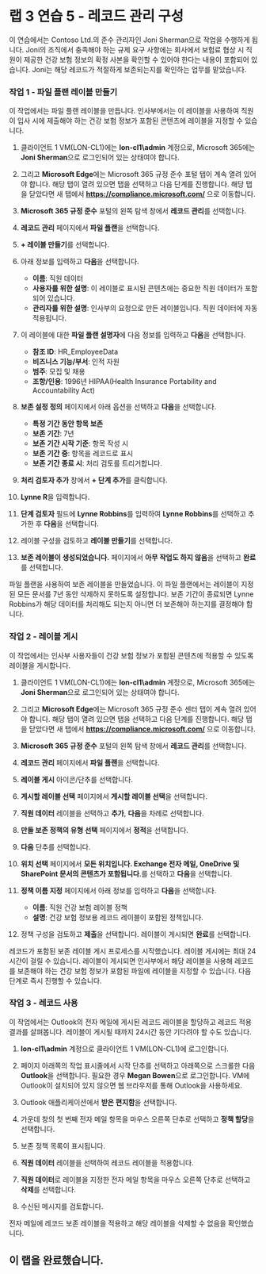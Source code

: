 ﻿# 랩 3 연습 5 - 레코드 관리 구성

이 연습에서는 Contoso Ltd.의 준수 관리자인 Joni Sherman으로 작업을 수행하게 됩니다. Joni의 조직에서 충족해야 하는 규제 요구 사항에는 회사에서 보험료 협상 시 직원이 제공한 건강 보험 정보의 확정 사본을 확인할 수 있어야 한다는 내용이 포함되어 있습니다. Joni는 해당 레코드가 적절하게 보존되는지를 확인하는 업무를 맡았습니다.

### 작업 1 - 파일 플랜 레이블 만들기

이 작업에서는 파일 플랜 레이블을 만듭니다. 인사부에서는 이 레이블을 사용하여 직원이 입사 시에 제출해야 하는 건강 보험 정보가 포함된 콘텐츠에 레이블을 지정할 수 있습니다.

1. 클라이언트 1 VM(LON-CL1)에는 **lon-cl1\admin** 계정으로, Microsoft 365에는 **Joni Sherman**으로 로그인되어 있는 상태여야 합니다. 

2. 그리고 **Microsoft Edge**에는 Microsoft 365 규정 준수 포털 탭이 계속 열려 있어야 합니다. 해당 탭이 열려 있으면 탭을 선택하고 다음 단계를 진행합니다. 해당 탭을 닫았다면 새 탭에서 **https://compliance.microsoft.com/** 으로 이동합니다. 

3. **Microsoft 365 규정 준수** 포털의 왼쪽 탐색 창에서 **레코드 관리**를 선택합니다.

4. **레코드 관리** 페이지에서 **파일 플랜**을 선택합니다.

5. **+ 레이블 만들기**를 선택합니다.

6. 아래 정보를 입력하고 **다음**을 선택합니다.
    - **이름**: 직원 데이터
    - **사용자를 위한 설명**: 이 레이블로 표시된 콘텐츠에는 중요한 직원 데이터가 포함되어 있습니다.
    - **관리자를 위한 설명**: 인사부의 요청으로 만든 레이블입니다. 직원 데이터에 자동 적용됩니다.

7. 이 레이블에 대한 **파일 플랜 설명자**에 다음 정보를 입력하고 **다음**을 선택합니다.

    - **참조 ID**: HR_EmployeeData
    - **비즈니스 기능/부서**: 인적 자원
    - **범주**: 모집 및 채용
    - **조항/인용**: 1996년 HIPAA(Health Insurance Portability and Accountability Act)

8. **보존 설정 정의** 페이지에서 아래 옵션을 선택하고 **다음**을 선택합니다.
    - **특정 기간 동안 항목 보존**
    - **보존 기간**: 7년
    - **보존 기간 시작 기준**: 항목 작성 시
    - **보존 기간 중**: 항목을 레코드로 표시
    - **보존 기간 종료 시**: 처리 검토를 트리거합니다.

9. **처리 검토자 추가** 창에서 **+ 단계 추가**를 클릭합니다.

10. **Lynne R**을 입력합니다. 

11.  **단계 검토자** 필드에 **Lynne Robbins**를 입력하여 **Lynne Robbins**를 선택하고 추가한 후 **다음**을 선택합니다.

12. 레이블 구성을 검토하고 **레이블 만들기**를 선택합니다.

13. **보존 레이블이 생성되었습니다.** 페이지에서 **아무 작업도 하지 않음**을 선택하고 **완료**를 선택합니다.

파일 플랜을 사용하여 보존 레이블을 만들었습니다. 이 파일 플랜에서는 레이블이 지정된 모든 문서를 7년 동안 삭제하지 못하도록 설정합니다. 보존 기간이 종료되면 Lynne Robbins가 해당 데이터를 처리해도 되는지 아니면 더 보존해야 하는지를 결정해야 합니다.

### 작업 2 - 레이블 게시

이 작업에서는 인사부 사용자들이 건강 보험 정보가 포함된 콘텐츠에 적용할 수 있도록 레이블을 게시합니다.  

1. 클라이언트 1 VM(LON-CL1)에는 **lon-cl1\admin** 계정으로, Microsoft 365에는 **Joni Sherman**으로 로그인되어 있는 상태여야 합니다. 

2. 그리고 **Microsoft Edge**에는 Microsoft 365 규정 준수 센터 탭이 계속 열려 있어야 합니다. 해당 탭이 열려 있으면 탭을 선택하고 다음 단계를 진행합니다. 해당 탭을 닫았다면 새 탭에서 **https://compliance.microsoft.com/** 으로 이동합니다. 

3. **Microsoft 365 규정 준수** 포털의 왼쪽 탐색 창에서 **레코드 관리**를 선택합니다.

4. **레코드 관리** 페이지에서 **파일 플랜**을 선택합니다.

5. **레이블 게시** 아이콘/단추를 선택합니다.

6. **게시할 레이블 선택** 페이지에서 **게시할 레이블 선택**을 선택합니다.

7. **직원 데이터** 레이블을 선택하고 **추가**, **다음**을 차례로 선택합니다. 

8. **만들 보존 정책의 유형 선택** 페이지에서 **정적**을 선택합니다.

9. **다음** 단추를 선택합니다.  

10. **위치 선택** 페이지에서 **모든 위치입니다. Exchange 전자 메일, OneDrive 및 SharePoint 문서의 콘텐츠가 포함됩니다**.를 선택하고 **다음**을 선택합니다.

11. **정책 이름 지정** 페이지에서 아래 정보를 입력하고 **다음**을 선택합니다.
    - **이름**: 직원 건강 보험 레이블 정책
    - **설명**: 건강 보험 정보용 레코드 레이블이 포함된 정책입니다.

12. 정책 구성을 검토하고 **제출**을 선택합니다.  레이블이 게시되면 **완료**를 선택합니다.

레코드가 포함된 보존 레이블 게시 프로세스를 시작했습니다. 레이블 게시에는 최대 24시간이 걸릴 수 있습니다. 레이블이 게시되면 인사부에서 해당 레이블을 사용해 레코드를 보존해야 하는 건강 보험 정보가 포함된 파일에 레이블을 지정할 수 있습니다.  다음 단계로 즉시 진행할 수 있습니다.

### 작업 3 - 레코드 사용

이 작업에서는 Outlook의 전자 메일에 게시된 레코드 레이블을 할당하고 레코드 적용 결과를 살펴봅니다. 레이블이 게시될 때까지 24시간 동안 기다려야 할 수도 있습니다.

1. **lon-cl1\admin** 계정으로 클라이언트 1 VM(LON-CL1)에 로그인합니다.

2. 페이지 아래쪽의 작업 표시줄에서 시작 단추를 선택하고 아래쪽으로 스크롤한 다음 **Outlook**을 선택합니다. 필요한 경우 **Megan Bowen**으로 로그인합니다.  VM에 Outlook이 설치되어 있지 않으면 웹 브라우저를 통해 Outlook을 사용하세요.
 
3. Outlook 애플리케이션에서 **받은 편지함**을 선택합니다.

4. 가운데 창의 첫 번째 전자 메일 항목을 마우스 오른쪽 단추로 선택하고 **정책 할당**을 선택합니다.

5. 보존 정책 목록이 표시됩니다.

6. **직원 데이터** 레이블을 선택하여 레코드 레이블을 적용합니다.  

7. **직원 데이터**로 레이블을 지정한 전자 메일 항목을 마우스 오른쪽 단추로 선택하고 **삭제**를 선택합니다.

8. 수신된 메시지를 검토합니다.

전자 메일에 레코드 보존 레이블을 적용하고 해당 레이블을 삭제할 수 없음을 확인했습니다. 

## 이 랩을 완료했습니다.
